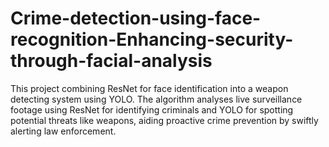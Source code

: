 # Crime-detection-using-face-recognition-Enhancing-security-through-facial-analysis
This project combining ResNet for face identification into a weapon detecting system using YOLO. The algorithm analyses live surveillance footage using ResNet for identifying criminals and YOLO for spotting potential threats like weapons, aiding proactive crime prevention by swiftly alerting law enforcement.
